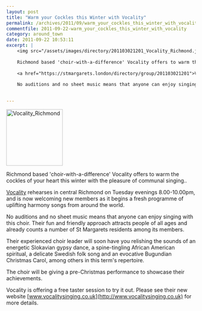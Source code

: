 ```yaml
---
layout: post
title: "Warm your Cockles this Winter with Vocality"
permalink: /archives/2011/09/warm_your_cockles_this_winter_with_vocality.html
commentfile: 2011-09-22-warm_your_cockles_this_winter_with_vocality
category: around_town
date: 2011-09-22 10:53:11
excerpt: |
    <img src="/assets/images/directory/201103021201_Vocality_Richmond.jpg"  alt="Vocality_Richmond" width="150" class="right" />
    
    Richmond based 'choir-with-a-difference' Vocality offers to warm the cockles of your heart this winter with the pleasure of communal singing..
    
    <a href="https://stmargarets.london/directory/group/201103021201">Vocality</a> rehearses in central Richmond on Tuesday evenings 8.00-10.00pm, and is now welcoming new members as it begins a fresh programme of uplifting harmony songs from around the world.
    
    No auditions and no sheet music means that anyone can enjoy singing with this choir. Their fun and friendly approach attracts people of all ages and already counts a number of St Margarets residents among its members.
    

---
```


<img src="/assets/images/directory/201103021201_Vocality_Richmond.jpg"  alt="Vocality_Richmond" width="150" class="right" />

Richmond based 'choir-with-a-difference' Vocality offers to warm the cockles of your heart this winter with the pleasure of communal singing..

[Vocality](https://stmargarets.london/directory/group/201103021201) rehearses in central Richmond on Tuesday evenings 8.00-10.00pm, and is now welcoming new members as it begins a fresh programme of uplifting harmony songs from around the world.

No auditions and no sheet music means that anyone can enjoy singing with this choir. Their fun and friendly approach attracts people of all ages and already counts a number of St Margarets residents among its members.

Their experienced choir leader will soon have you relishing the sounds of an energetic Slokavian gypsy dance, a spine-tingling African American spiritual, a delicate Swedish folk song and an evocative Bugundian Christmas Carol, among others in this term's repertoire.

The choir will be giving a pre-Christmas performance to showcase their achievements.

Vocality is offering a free taster session to try it out. Please see their new website [www.vocalitysinging.co.uk](http://www.vocalitysinging.co.uk) for more details.
